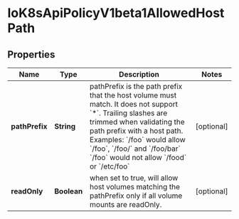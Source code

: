
# IoK8sApiPolicyV1beta1AllowedHostPath

## Properties
Name | Type | Description | Notes
------------ | ------------- | ------------- | -------------
**pathPrefix** | **String** | pathPrefix is the path prefix that the host volume must match. It does not support &#x60;*&#x60;. Trailing slashes are trimmed when validating the path prefix with a host path.  Examples: &#x60;/foo&#x60; would allow &#x60;/foo&#x60;, &#x60;/foo/&#x60; and &#x60;/foo/bar&#x60; &#x60;/foo&#x60; would not allow &#x60;/food&#x60; or &#x60;/etc/foo&#x60; |  [optional]
**readOnly** | **Boolean** | when set to true, will allow host volumes matching the pathPrefix only if all volume mounts are readOnly. |  [optional]



